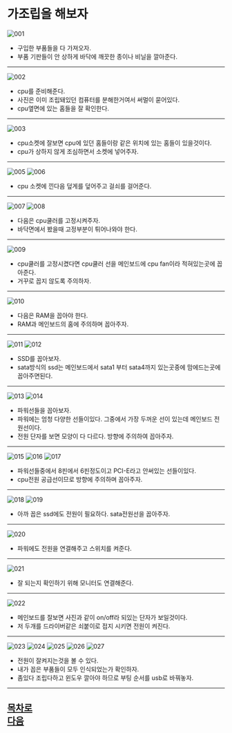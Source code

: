 가조립을 해보자
=======================
![001](https://github.com/isp829/-/blob/master/image/lecture4-2/001.jpg)

* 구입한 부품들을 다 가져오자.
* 부품 기판들이 안 상하게 바닥에 깨끗한 종이나 비닐을 깔아준다. 
------------------------------------------  
![002](https://github.com/isp829/-/blob/master/image/lecture4-2/002.jpg)

* cpu를 준비해준다. 
* 사진은 이미 조립돼있던 컴퓨터를 분해한거여서 써멀이 묻어있다. 
* cpu옆면에 있는 홈들을 잘 확인한다.  
------------------------------ 
![003](https://github.com/isp829/-/blob/master/image/lecture4-2/003.jpg)

* cpu소켓에 잘보면 cpu에 있던 홈들이랑 같은 위치에 있는 홈들이 있을것이다. 
* cpu가 상하지 않게 조심하면서 소켓에 넣어주자.     
------------------------------ 
![005](https://github.com/isp829/-/blob/master/image/lecture4-2/005.jpg)
![006](https://github.com/isp829/-/blob/master/image/lecture4-2/006.jpg)
* cpu 소켓에 낀다음 덮게를 덮어주고 걸쇠를 걸어준다.  
------------------------------ 
![007](https://github.com/isp829/-/blob/master/image/lecture4-2/007.jpg)
![008](https://github.com/isp829/-/blob/master/image/lecture4-2/008.jpg)

* 다음은 cpu쿨러를 고정시켜주자. 
* 바닥면에서 봤을때 고정부분이 튀어나와야 한다.  
------------------------------ 
![009](https://github.com/isp829/-/blob/master/image/lecture4-2/009.jpg)
* cpu쿨러를 고정시켰다면 cpu쿨러 선을 메인보드에 cpu fan이라 적혀있는곳에 꼽아준다.  
* 거꾸로 꼽지 않도록 주의하자.  
------------------------------ 
![010](https://github.com/isp829/-/blob/master/image/lecture4-2/010.jpg)

* 다음은 RAM을 꼽아야 한다.  
* RAM과 메인보드의 홈에 주의하며 꼽아주자.  
------------------------------ 
![011](https://github.com/isp829/-/blob/master/image/lecture4-2/011.jpg)
![012](https://github.com/isp829/-/blob/master/image/lecture4-2/012.jpg)

* SSD를 꼽아보자. 
* sata방식의 ssd는 메인보드에서 sata1 부터 sata4까지 있는곳중에 맘에드는곳에 꼽아주면된다.  
------------------------------ 
![013](https://github.com/isp829/-/blob/master/image/lecture4-2/013.jpg)
![014](https://github.com/isp829/-/blob/master/image/lecture4-2/014.jpg)

* 파워선들을 꼽아보자.  
* 파워에는 엄청 다양한 선들이있다. 그중에서 가장 두꺼운 선이 있는데 메인보드 전원선이다.
* 전원 단자를 보면 모양이 다 다르다. 방향에 주의하여 꼽아주자.   
------------------------------ 
![015](https://github.com/isp829/-/blob/master/image/lecture4-2/015.jpg)
![016](https://github.com/isp829/-/blob/master/image/lecture4-2/016.jpg)
![017](https://github.com/isp829/-/blob/master/image/lecture4-2/017.jpg)

* 파워선들중에서 8핀에서 6핀정도이고 PCI-E라고 안써있는 선들이있다.
* cpu전원 공급선이므로 방향에 주의하며 꼽아주자.  
------------------------------ 
![018](https://github.com/isp829/-/blob/master/image/lecture4-2/018.jpg)
![019](https://github.com/isp829/-/blob/master/image/lecture4-2/019.jpg)

* 아까 꼽은 ssd에도 전원이 필요하다. sata전원선을 꼽아주자. 
------------------------------ 
![020](https://github.com/isp829/-/blob/master/image/lecture4-2/020.jpg)

* 파워에도 전원을 연결해주고 스위치를 켜준다.  
------------------------------ 
![021](https://github.com/isp829/-/blob/master/image/lecture4-2/021.jpg)

* 잘 되는지 확인하기 위해 모니터도 연결해준다.  
------------------------------ 
![022](https://github.com/isp829/-/blob/master/image/lecture4-2/022.jpg)

* 메인보드를 잘보면 사진과 같이 on/off라 되있는 단자가 보일것이다.  
* 저 두개를 드라이버같은 쇠붙이로 접지 시키면 전원이 켜진다.   
------------------------------ 
![023](https://github.com/isp829/-/blob/master/image/lecture4-2/023.jpg)
![024](https://github.com/isp829/-/blob/master/image/lecture4-2/024.jpg)
![025](https://github.com/isp829/-/blob/master/image/lecture4-2/025.jpg)
![026](https://github.com/isp829/-/blob/master/image/lecture4-2/026.jpg)
![027](https://github.com/isp829/-/blob/master/image/lecture4-2/027.jpg)

* 전원이 잘켜지는것을 볼 수 있다.
* 내가 꼽은 부품들이 모두 인식되었는가 확인하자. 
* 좀있다 조립다하고 윈도우 깔아야 하므로 부팅 순서를 usb로 바꿔놓자.
------------------------------ 

[목차로](https://github.com/isp829/-/blob/master/README.md)  
[다음](https://github.com/isp829/-/blob/master/lecture/lecture5.md)  
-----------------------------
    

